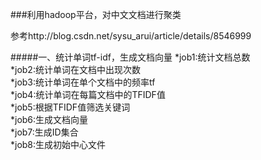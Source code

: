 ###利用hadoop平台，对中文文档进行聚类

参考http://blog.csdn.net/sysu_arui/article/details/8546999

#####一、统计单词tf-idf，生成文档向量
*job1:统计文档总数  
*job2:统计单词在文档中出现次数  
*job3:统计单词在单个文档中的频率tf  
*job4:统计单词在每篇文档中的TFIDF值  
*job5:根据TFIDF值筛选关键词  
*job6:生成文档向量  
*job7:生成ID集合  
*job8:生成初始中心文件  
